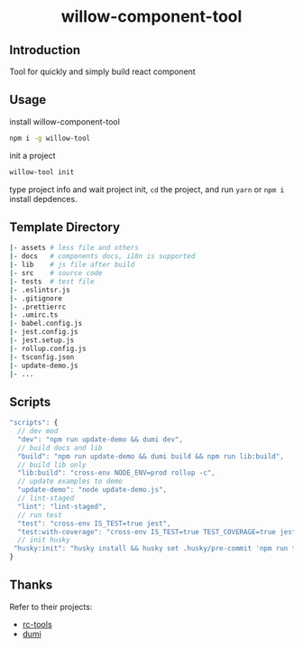 <h1 align="center">willow-component-tool</h1>

## Introduction

Tool for quickly and simply build react component

## Usage

install willow-component-tool
```bash
npm i -g willow-tool
```

init a project

```bash
willow-tool init
```

type project info and wait project init, `cd` the project, and run `yarn` or `npm i` install depdences.

## Template Directory

```bash 
|- assets # less file and others
|- docs   # components docs, i18n is supported
|- lib    # js file after build
|- src    # source code
|- tests  # test file
|- .eslintsr.js
|- .gitignore
|- .prettierrc
|- .umirc.ts
|- babel.config.js
|- jest.config.js
|- jest.setup.js
|- rollup.config.js
|- tsconfig.json
|- update-demo.js
|- ...
```

## Scripts

```js
"scripts": {
  // dev mod
  "dev": "npm run update-demo && dumi dev",
  // build docs and lib
  "build": "npm run update-demo && dumi build && npm run lib:build",
  // build lib only
  "lib:build": "cross-env NODE_ENV=prod rollup -c",
  // update examples to demo
  "update-demo": "node update-demo.js",
  // lint-staged
  "lint": "lint-staged",
  // run test
  "test": "cross-env IS_TEST=true jest",
  "test:with-coverage": "cross-env IS_TEST=true TEST_COVERAGE=true jest",
  // init husky
 "husky:init": "husky install && husky set .husky/pre-commit 'npm run test' && husky set .husky/pre-commit 'npm run lint'"
}
```

## Thanks
Refer to their projects:

- [rc-tools](https://github1s.com/react-component/rc-tools)
- [dumi](https://d.umijs.org)